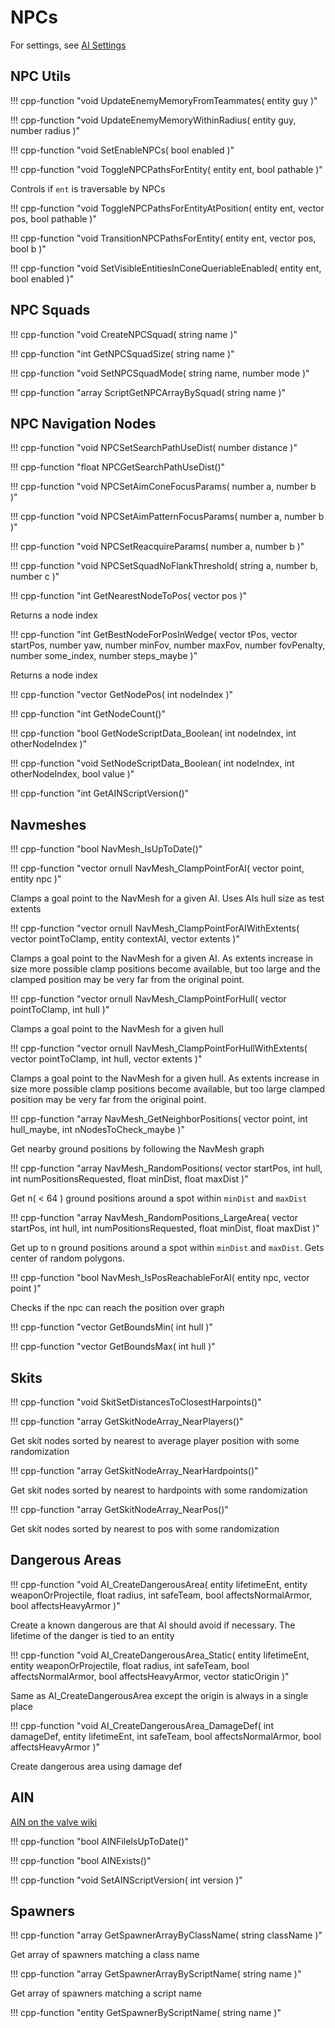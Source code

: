 # NPCs

For settings, see [AI Settings](settings.md#ai-settings)

## NPC Utils

!!! cpp-function "void UpdateEnemyMemoryFromTeammates( entity guy )"

!!! cpp-function "void UpdateEnemyMemoryWithinRadius( entity guy, number radius )"

!!! cpp-function "void SetEnableNPCs( bool enabled )"

!!! cpp-function "void ToggleNPCPathsForEntity( entity ent, bool pathable )"

  Controls if `ent` is traversable by NPCs

!!! cpp-function "void ToggleNPCPathsForEntityAtPosition( entity ent, vector pos, bool pathable )"

!!! cpp-function "void TransitionNPCPathsForEntity( entity ent, vector pos, bool b )"

!!! cpp-function "void SetVisibleEntitiesInConeQueriableEnabled( entity ent, bool enabled )"

## NPC Squads

!!! cpp-function "void CreateNPCSquad( string name )"

!!! cpp-function "int GetNPCSquadSize( string name )"

!!! cpp-function "void SetNPCSquadMode( string name, number mode )"

!!! cpp-function "array<entity> ScriptGetNPCArrayBySquad( string name )"

## NPC Navigation Nodes

!!! cpp-function "void NPCSetSearchPathUseDist( number distance )"

!!! cpp-function "float NPCGetSearchPathUseDist()"

!!! cpp-function "void NPCSetAimConeFocusParams( number a, number b )"

!!! cpp-function "void NPCSetAimPatternFocusParams( number a, number b )"

!!! cpp-function "void NPCSetReacquireParams( number a, number b )"

!!! cpp-function "void NPCSetSquadNoFlankThreshold( string a, number b, number c )"


!!! cpp-function "int GetNearestNodeToPos( vector pos )"

  Returns a node index

!!! cpp-function "int GetBestNodeForPosInWedge( vector tPos, vector startPos, number yaw, number minFov, number maxFov, number fovPenalty, number some_index, number steps_maybe )"

  Returns a node index

!!! cpp-function "vector GetNodePos( int nodeIndex )"

!!! cpp-function "int GetNodeCount()"

!!! cpp-function "bool GetNodeScriptData_Boolean( int nodeIndex, int otherNodeIndex )"

!!! cpp-function "void SetNodeScriptData_Boolean( int nodeIndex, int otherNodeIndex, bool value )"

!!! cpp-function "int GetAINScriptVersion()"

## Navmeshes

!!! cpp-function "bool NavMesh_IsUpToDate()"

!!! cpp-function "vector ornull NavMesh_ClampPointForAI( vector point, entity npc )"

  Clamps a goal point to the NavMesh for a given AI. Uses AIs hull size as test extents

!!! cpp-function "vector ornull NavMesh_ClampPointForAIWithExtents( vector pointToClamp, entity contextAI, vector extents )"

  Clamps a goal point to the NavMesh for a given AI.
  As extents increase in size more possible clamp positions become available,
  but too large and the clamped position may be very far from the original point.

!!! cpp-function "vector ornull NavMesh_ClampPointForHull( vector pointToClamp, int hull )"

  Clamps a goal point to the NavMesh for a given hull

!!! cpp-function "vector ornull NavMesh_ClampPointForHullWithExtents( vector pointToClamp, int hull, vector extents )"

  Clamps a goal point to the NavMesh for a given hull.
  As extents increase in size more possible clamp positions become available,
  but too large clamped position may be very far from the original point.

!!! cpp-function "array<vector> NavMesh_GetNeighborPositions( vector point, int hull_maybe, int nNodesToCheck_maybe )"

  Get nearby ground positions by following the NavMesh graph

!!! cpp-function "array<vector> NavMesh_RandomPositions( vector startPos, int hull, int numPositionsRequested, float minDist, float maxDist )"

  Get n( < 64 ) ground positions around a spot within `minDist` and `maxDist`

!!! cpp-function "array<vector> NavMesh_RandomPositions_LargeArea( vector startPos, int hull, int numPositionsRequested, float minDist, float maxDist )"

  Get up to n ground positions around a spot within `minDist` and `maxDist`. Gets center of random polygons.

!!! cpp-function "bool NavMesh_IsPosReachableForAI( entity npc, vector point )"

  Checks if the npc can reach the position over graph

!!! cpp-function "vector GetBoundsMin( int hull )"

!!! cpp-function "vector GetBoundsMax( int hull )"

## Skits

!!! cpp-function "void SkitSetDistancesToClosestHarpoints()"

!!! cpp-function "array<entity> GetSkitNodeArray_NearPlayers()"

  Get skit nodes sorted by nearest to average player position with some randomization

!!! cpp-function "array<entity> GetSkitNodeArray_NearHardpoints()"

  Get skit nodes sorted by nearest to hardpoints with some randomization

!!! cpp-function "array<entity> GetSkitNodeArray_NearPos()"

  Get skit nodes sorted by nearest to pos with some randomization

## Dangerous Areas

!!! cpp-function "void AI_CreateDangerousArea( entity lifetimeEnt, entity weaponOrProjectile, float radius, int safeTeam, bool affectsNormalArmor, bool affectsHeavyArmor )"

  Create a known dangerous are that AI should avoid if necessary.
  The lifetime of the danger is tied to an entity

!!! cpp-function "void AI_CreateDangerousArea_Static( entity lifetimeEnt, entity weaponOrProjectile, float radius, int safeTeam, bool affectsNormalArmor, bool affectsHeavyArmor, vector staticOrigin )"

  Same as AI_CreateDangerousArea except the origin is always in a single place

!!! cpp-function "void AI_CreateDangerousArea_DamageDef( int damageDef, entity lifetimeEnt, int safeTeam, bool affectsNormalArmor, bool affectsHeavyArmor )"

  Create dangerous area using damage def

## AIN

[AIN on the valve wiki](https://developer.valvesoftware.com/wiki/AIN)

!!! cpp-function "bool AINFileIsUpToDate()"

!!! cpp-function "bool AINExists()"

!!! cpp-function "void SetAINScriptVersion( int version )"

## Spawners

!!! cpp-function "array<entity> GetSpawnerArrayByClassName( string className )"

  Get array of spawners matching a class name

!!! cpp-function "array<entity> GetSpawnerArrayByScriptName( string name )"

  Get array of spawners matching a script name

!!! cpp-function "entity GetSpawnerByScriptName( string name )"
